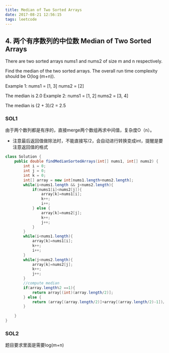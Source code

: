 ```yaml
---
title: Median of Two Sorted Arrays
date: 2017-08-21 12:56:15
tags: leetcode
---
```

## 4. 两个有序数列的中位数 Median of Two Sorted Arrays

There are two sorted arrays nums1 and nums2 of size m and n respectively.

Find the median of the two sorted arrays. The overall run time complexity should be O(log (m+n)).

Example 1:
nums1 = [1, 3]
nums2 = [2]

The median is 2.0
Example 2:
nums1 = [1, 2]
nums2 = [3, 4]

The median is (2 + 3)/2 = 2.5

### SOL1
由于两个数列都是有序的，直接merge两个数组再求中间值，复杂度O（n）。

* 注意最后返回值做除法时，不能直接写/2，会自动进行转换变成int，提醒是要注意返回值的格式


```java
class Solution {
    public double findMedianSortedArrays(int[] nums1, int[] nums2) {
        int i = 0;
        int j = 0;
        int k = 0;
        int[] array = new int[nums1.length+nums2.length];
        while(i<nums1.length && j<nums2.length){
            if(nums1[i]<nums2[j]){
                array[k]=nums1[i];
                k++;
                i++;
            } else {
                array[k]=nums2[j];
                k++;
                j++;
            }
        }
        while(i<nums1.length){
            array[k]=nums1[i];
            k++;
            i++;
        }
        while(j<nums2.length){
            array[k]=nums2[j];
            k++;
            j++;
        }
        //compute median
        if(array.length%2 ==1){
            return array[(int)(array.length/2)];
        } else {
            return (array[(array.length/2)]+array[(array.length/2)-1])/2.0; //！！！这里一定不能写/2，会自动变成int！！！
        }
        
    }
}
```

### SOL2
题目要求里面是需要log(m+n)
